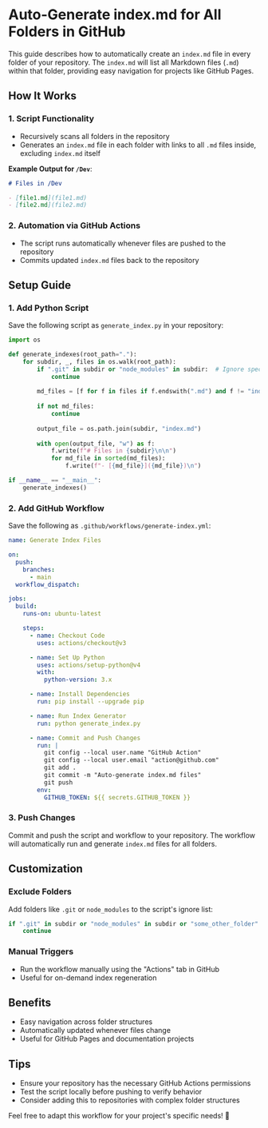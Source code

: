 # Auto-Generate index.md for All Folders in GitHub

This guide describes how to automatically create an `index.md` file in every folder of your repository. The `index.md` will list all Markdown files (`.md`) within that folder, providing easy navigation for projects like GitHub Pages.

## How It Works

### 1. Script Functionality
- Recursively scans all folders in the repository
- Generates an `index.md` file in each folder with links to all `.md` files inside, excluding `index.md` itself

**Example Output for `/Dev`**:
```markdown
# Files in /Dev

- [file1.md](file1.md)
- [file2.md](file2.md)
```

### 2. Automation via GitHub Actions
- The script runs automatically whenever files are pushed to the repository
- Commits updated `index.md` files back to the repository

## Setup Guide

### 1. Add Python Script
Save the following script as `generate_index.py` in your repository:

```python
import os

def generate_indexes(root_path="."):
    for subdir, _, files in os.walk(root_path):
        if ".git" in subdir or "node_modules" in subdir:  # Ignore specific folders
            continue
        
        md_files = [f for f in files if f.endswith(".md") and f != "index.md"]
        
        if not md_files:
            continue
        
        output_file = os.path.join(subdir, "index.md")
        
        with open(output_file, "w") as f:
            f.write(f"# Files in {subdir}\n\n")
            for md_file in sorted(md_files):
                f.write(f"- [{md_file}]({md_file})\n")

if __name__ == "__main__":
    generate_indexes()
```

### 2. Add GitHub Workflow
Save the following as `.github/workflows/generate-index.yml`:

```yaml
name: Generate Index Files

on:
  push:
    branches:
      - main
  workflow_dispatch:

jobs:
  build:
    runs-on: ubuntu-latest

    steps:
      - name: Checkout Code
        uses: actions/checkout@v3

      - name: Set Up Python
        uses: actions/setup-python@v4
        with:
          python-version: 3.x

      - name: Install Dependencies
        run: pip install --upgrade pip

      - name: Run Index Generator
        run: python generate_index.py

      - name: Commit and Push Changes
        run: |
          git config --local user.name "GitHub Action"
          git config --local user.email "action@github.com"
          git add .
          git commit -m "Auto-generate index.md files"
          git push
        env:
          GITHUB_TOKEN: ${{ secrets.GITHUB_TOKEN }}
```

### 3. Push Changes
Commit and push the script and workflow to your repository. The workflow will automatically run and generate `index.md` files for all folders.

## Customization

### Exclude Folders
Add folders like `.git` or `node_modules` to the script's ignore list:
```python
if ".git" in subdir or "node_modules" in subdir or "some_other_folder" in subdir:
    continue
```

### Manual Triggers
- Run the workflow manually using the "Actions" tab in GitHub
- Useful for on-demand index regeneration

## Benefits
- Easy navigation across folder structures
- Automatically updated whenever files change
- Useful for GitHub Pages and documentation projects

## Tips
- Ensure your repository has the necessary GitHub Actions permissions
- Test the script locally before pushing to verify behavior
- Consider adding this to repositories with complex folder structures

Feel free to adapt this workflow for your project's specific needs! 🚀
